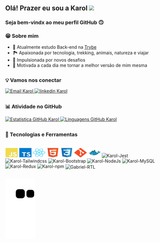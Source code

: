 ## Olá! Prazer eu sou a Karol <img src="https://media.giphy.com/media/hvRJCLFzcasrR4ia7z/giphy.gif" width="35px">
  ### Seja bem-vindx ao meu perfil GitHub 🙃

### 😁 Sobre mim 
 - 🌱 Atualmente estudo Back-end na <a href="https://www.betrybe.com/">Trybe</a> 
 - 🏞 Apaixonada por tecnologia, trekking, animais, natureza e viajar
 - 🚀 Impulsionada por novos desafios
 - 🎯 Motivada a cada dia me tornar a melhor versão de mim mesma

##

### 💡 Vamos nos conectar
<div style="display: inline_block, margin: 10px">
  <a href="mailto:kkohlsstangherlin@gmail.com">
    <img src="https://img.shields.io/badge/Gmail-D14836?style=for-the-badge&logo=gmail&logoColor=white"
    alt="Email Karol" target="_blank"/>
  </a>
  <a href="https://www.linkedin.com/in/karoline-kohls-stangherlin-dev/">
    <img src="https://img.shields.io/badge/LinkedIn-0077B5?style=for-the-badge&logo=linkedin&logoColor=white" alt="linkedin Karol" target="_blank"/>
  </a>
</div>

##

### 📊 Atividade no GitHub
<div style="display: inline_block,">
<a href="https://github.com/KarolineKS">
  <img height='180em' src="https://github-readme-stats.vercel.app/api?username=KarolineKS&show_icons=true&theme=dracula&include_all_commits=true&count_private=true" alt="Estatistica GitHub Karol" />
</a>
<a href="https://github.com/KarolineKS">
  <img height='180em' src="https://github-readme-stats.vercel.app/api/top-langs/?username=KarolineKS&theme=dracula" alt="Linguagens GitHub Karol" />
</a>
</div>

##

### 🔧 Tecnologias e Ferramentas

<div style="display: inline_block, margin: 10px"><br>
  <img style="width: 60" alt="Karol-Js" height="30" width="40" src="https://raw.githubusercontent.com/devicons/devicon/master/icons/javascript/javascript-plain.svg">
  <img  alt="Karol-Ts" height="30" width="40" src="https://raw.githubusercontent.com/devicons/devicon/master/icons/typescript/typescript-plain.svg">
  <img  alt="Karol-React" height="30" width="40" src="https://raw.githubusercontent.com/devicons/devicon/master/icons/react/react-original.svg">
  <img  alt="Karol-HTML" height="30" width="40" src="https://raw.githubusercontent.com/devicons/devicon/master/icons/html5/html5-original.svg">
  <img alt="Karol-CSS" height="30" width="40" src="https://raw.githubusercontent.com/devicons/devicon/master/icons/css3/css3-original.svg">
  <img  alt="Karol-Git" height="30" width="40" src="https://raw.githubusercontent.com/devicons/devicon/master/icons/git/git-original.svg">
  <img  alt="Karol-Docker" height="30" width="40" src="https://raw.githubusercontent.com/devicons/devicon/master/icons/docker/docker-original.svg">
  <img  alt="Karol-Jest" height="30" width="40"src="https://cdn.jsdelivr.net/gh/devicons/devicon/icons/jest/jest-plain.svg" />
  <img  alt="Karol-Tailwindcss" height="30" width="40"src="https://cdn.jsdelivr.net/gh/devicons/devicon/icons/tailwindcss/tailwindcss-plain.svg"/>
  <img alt="Karol-Bootstrap" height="30" width="40"src="https://cdn.jsdelivr.net/gh/devicons/devicon/icons/bootstrap/bootstrap-original.svg" />
  <img  alt="Karol-NodeJs" height="30" width="40"src="https://cdn.jsdelivr.net/gh/devicons/devicon/icons/nodejs/nodejs-original.svg" />
  <img  alt="Karol-MySQL" height="30" width="40"src="https://cdn.jsdelivr.net/gh/devicons/devicon/icons/mysql/mysql-original.svg"/>
  <img  alt="Karol-Redux" height="30" width="40"src="https://cdn.jsdelivr.net/gh/devicons/devicon/icons/redux/redux-original.svg" />
  <img  alt="Karol-npm" height="30" width="40"src="https://cdn.jsdelivr.net/gh/devicons/devicon/icons/npm/npm-original-wordmark.svg" />
  <img align="center" alt="Gabriel-RTL" height="30" width="40" src="https://testing-library.com/img/octopus-64x64.png">
</div>

##

![snake gif](https://github.com/KarolineKS/KarolineKS/blob/output/github-contribution-grid-snake.svg)
##
